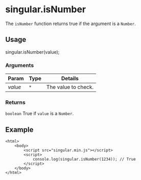 # singular.isNumber

The `isNumber` function returns true if the argument is a `Number`.

## Usage

singular.isNumber(value);

### Arguments

| Param | Type | Details |
| ----- | ---- | ------- |
| _value_ | `*` | The value to check. |

### Returns

`boolean` True if `value` is a `Number`.

## Example

	<html>
		<body>
			<script src="singular.min.js"></script>
			<script>
				console.log(singular.isNumber(1234)); // True
			</script>
		</body>
	</html>